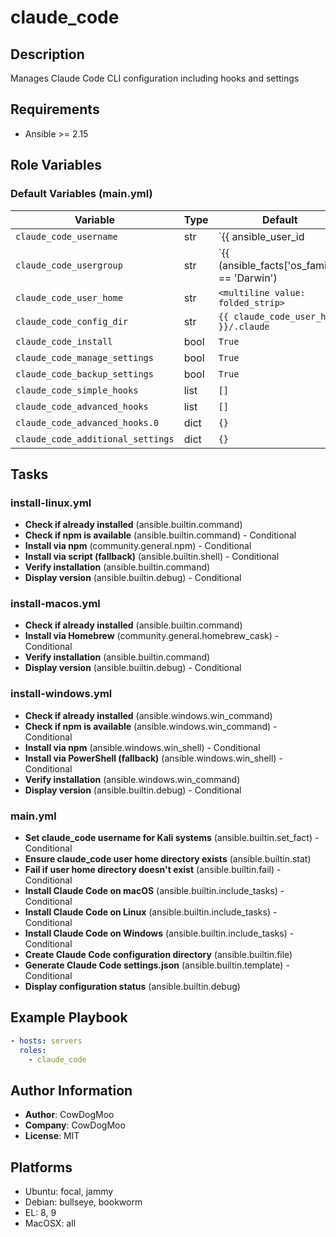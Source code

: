 <!-- DOCSIBLE START -->
# claude_code

## Description

Manages Claude Code CLI configuration including hooks and settings

## Requirements

- Ansible >= 2.15

## Role Variables

### Default Variables (main.yml)

| Variable | Type | Default | Description |
|----------|------|---------|-------------|
| `claude_code_username` | str | `{{ ansible_user_id | default(ansible_user) }}` | No description |
| `claude_code_usergroup` | str | `{{ (ansible_facts['os_family'] == 'Darwin') | ternary('staff', claude_code_username) }}` | No description |
| `claude_code_user_home` | str | `<multiline value: folded_strip>` | No description |
| `claude_code_config_dir` | str | `{{ claude_code_user_home }}/.claude` | No description |
| `claude_code_install` | bool | `True` | No description |
| `claude_code_manage_settings` | bool | `True` | No description |
| `claude_code_backup_settings` | bool | `True` | No description |
| `claude_code_simple_hooks` | list | `[]` | No description |
| `claude_code_advanced_hooks` | list | `[]` | No description |
| `claude_code_advanced_hooks.0` | dict | `{}` | No description |
| `claude_code_additional_settings` | dict | `{}` | No description |

## Tasks

### install-linux.yml

- **Check if already installed** (ansible.builtin.command)
- **Check if npm is available** (ansible.builtin.command) - Conditional
- **Install via npm** (community.general.npm) - Conditional
- **Install via script (fallback)** (ansible.builtin.shell) - Conditional
- **Verify installation** (ansible.builtin.command)
- **Display version** (ansible.builtin.debug) - Conditional

### install-macos.yml

- **Check if already installed** (ansible.builtin.command)
- **Install via Homebrew** (community.general.homebrew_cask) - Conditional
- **Verify installation** (ansible.builtin.command)
- **Display version** (ansible.builtin.debug) - Conditional

### install-windows.yml

- **Check if already installed** (ansible.windows.win_command)
- **Check if npm is available** (ansible.windows.win_command) - Conditional
- **Install via npm** (ansible.windows.win_shell) - Conditional
- **Install via PowerShell (fallback)** (ansible.windows.win_shell) - Conditional
- **Verify installation** (ansible.windows.win_command)
- **Display version** (ansible.builtin.debug) - Conditional

### main.yml

- **Set claude_code username for Kali systems** (ansible.builtin.set_fact) - Conditional
- **Ensure claude_code user home directory exists** (ansible.builtin.stat)
- **Fail if user home directory doesn't exist** (ansible.builtin.fail) - Conditional
- **Install Claude Code on macOS** (ansible.builtin.include_tasks) - Conditional
- **Install Claude Code on Linux** (ansible.builtin.include_tasks) - Conditional
- **Install Claude Code on Windows** (ansible.builtin.include_tasks) - Conditional
- **Create Claude Code configuration directory** (ansible.builtin.file)
- **Generate Claude Code settings.json** (ansible.builtin.template) - Conditional
- **Display configuration status** (ansible.builtin.debug)

## Example Playbook

```yaml
- hosts: servers
  roles:
    - claude_code
```

## Author Information

- **Author**: CowDogMoo
- **Company**: CowDogMoo
- **License**: MIT

## Platforms

- Ubuntu: focal, jammy
- Debian: bullseye, bookworm
- EL: 8, 9
- MacOSX: all
<!-- DOCSIBLE END -->
